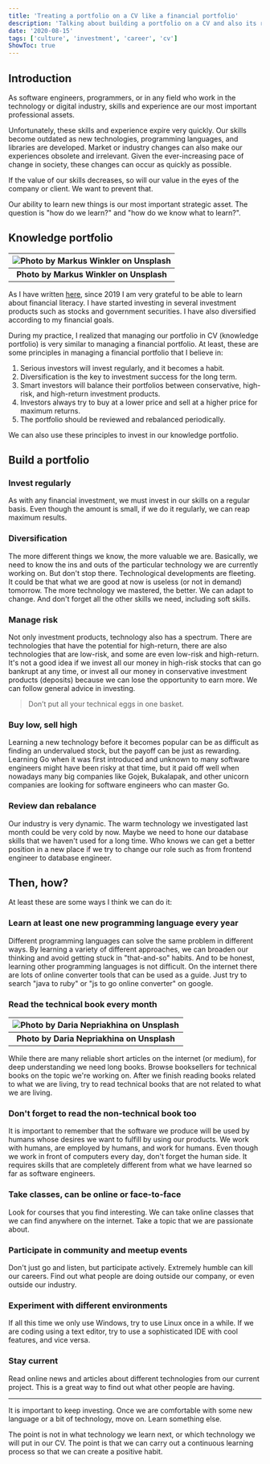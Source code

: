 ```yaml
---
title: 'Treating a portfolio on a CV like a financial portfolio'
description: 'Talking about building a portfolio on a CV and also its relation to a financial portfolio.'
date: '2020-08-15'
tags: ['culture', 'investment', 'career', 'cv']
ShowToc: true
---
```


## Introduction

As software engineers, programmers, or in any field who work in the technology or digital industry, skills and experience are our most important professional assets.

Unfortunately, these skills and experience expire very quickly. Our skills become outdated as new technologies, programming languages, and libraries are developed. Market or industry changes can also make our experiences obsolete and irrelevant. Given the ever-increasing pace of change in society, these changes can occur as quickly as possible.

If the value of our skills decreases, so will our value in the eyes of the company or client. We want to prevent that.

Our ability to learn new things is our most important strategic asset. The question is "how do we learn?" and "how do we know what to learn?".

## Knowledge portfolio

| ![Photo by Markus Winkler on Unsplash](https://miro.medium.com/max/700/0*BChXWVrltdmoHfgI) |
|:--:|
| <b>Photo by Markus Winkler on Unsplash</b>|

As I have written [here](/blog/things-to-be-grateful-for-in-2019/#stock-investment), since 2019 I am very grateful to be able to learn about financial literacy. I have started investing in several investment products such as stocks and government securities. I have also diversified according to my financial goals.

During my practice, I realized that managing our portfolio in CV (knowledge portfolio) is very similar to managing a financial portfolio. At least, these are some principles in managing a financial portfolio that I believe in:

1. Serious investors will invest regularly, and it becomes a habit.
2. Diversification is the key to investment success for the long term.
3. Smart investors will balance their portfolios between conservative, high-risk, and high-return investment products.
4. Investors always try to buy at a lower price and sell at a higher price for maximum returns.
5. The portfolio should be reviewed and rebalanced periodically.

We can also use these principles to invest in our knowledge portfolio.

## Build a portfolio

### Invest regularly

As with any financial investment, we must invest in our skills on a regular basis. Even though the amount is small, if we do it regularly, we can reap maximum results.

### Diversification

The more different things we know, the more valuable we are. Basically, we need to know the ins and outs of the particular technology we are currently working on. But don't stop there. Technological developments are fleeting. It could be that what we are good at now is useless (or not in demand) tomorrow. The more technology we mastered, the better. We can adapt to change. And don't forget all the other skills we need, including soft skills.

### Manage risk

Not only investment products, technology also has a spectrum. There are technologies that have the potential for high-return, there are also technologies that are low-risk, and some are even low-risk and high-return. It's not a good idea if we invest all our money in high-risk stocks that can go bankrupt at any time, or invest all our money in conservative investment products (deposits) because we can lose the opportunity to earn more. We can follow general advice in investing.

> Don’t put all your technical eggs in one basket.

### Buy low, sell high

Learning a new technology before it becomes popular can be as difficult as finding an undervalued stock, but the payoff can be just as rewarding. Learning Go when it was first introduced and unknown to many software engineers might have been risky at that time, but it paid off well when nowadays many big companies like Gojek, Bukalapak, and other unicorn companies are looking for software engineers who can master Go.

### Review dan rebalance

Our industry is very dynamic. The warm technology we investigated last month could be very cold by now. Maybe we need to hone our database skills that we haven't used for a long time. Who knows we can get a better position in a new place if we try to change our role such as from frontend engineer to database engineer.

## Then, how?

At least these are some ways I think we can do it:

### Learn at least one new programming language every year

Different programming languages can solve the same problem in different ways. By learning a variety of different approaches, we can broaden our thinking and avoid getting stuck in "that-and-so" habits. And to be honest, learning other programming languages is not difficult. On the internet there are lots of online converter tools that can be used as a guide. Just try to search  "java to ruby" or "js to go online converter" on google.

### Read the technical book every month

| ![Photo by Daria Nepriakhina on Unsplash](https://miro.medium.com/max/700/0*WvGY__6yYlNFaW-U) |
|:--:|
| <b>Photo by Daria Nepriakhina on Unsplash</b>|

While there are many reliable short articles on the internet (or medium), for deep understanding we need long books. Browse booksellers for technical books on the topic we're working on. After we finish reading books related to what we are living, try to read technical books that are not related to what we are living.

### Don't forget to read the non-technical book too

It is important to remember that the software we produce will be used by humans whose desires we want to fulfill by using our products. We work with humans, are employed by humans, and work for humans. Even though we work in front of computers every day, don't forget the human side. It requires skills that are completely different from what we have learned so far as software engineers.

### Take classes, can be online or face-to-face

Look for courses that you find interesting. We can take online classes that we can find anywhere on the internet. Take a topic that we are passionate about.

### Participate in community and meetup events

Don't just go and listen, but participate actively. Extremely humble can kill our careers. Find out what people are doing outside our company, or even outside our industry.

### Experiment with different environments

If all this time we only use Windows, try to use Linux once in a while. If we are coding using a text editor, try to use a sophisticated IDE with cool features, and vice versa.

### Stay current

Read online news and articles about different technologies from our current project. This is a great way to find out what other people are having.

---

It is important to keep investing. Once we are comfortable with some new language or a bit of technology, move on. Learn something else.

The point is not in what technology we learn next, or which technology we will put in our CV. The point is that we can carry out a continuous learning process so that we can create a positive habit.
